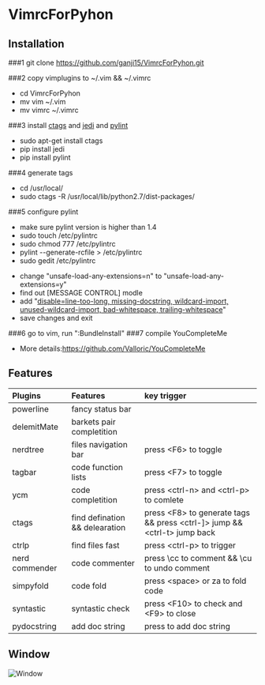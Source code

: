 # VimrcForPyhon

## Installation

###1 git clone https://github.com/ganji15/VimrcForPyhon.git

###2 copy vimplugins to ~/.vim && ~/.vimrc
* cd VimrcForPyhon
* mv vim ~/.vim
* mv vimrc ~/.vimrc

###3 install [ctags](#ctags) and [jedi](#jedi) and [pylint](#pylint)
* sudo apt-get install ctags 
* pip install jedi
* pip install pylint

###4 generate tags
* cd /usr/local/
* sudo ctags -R /usr/local/lib/python2.7/dist-packages/

###5 configure pylint
* make sure pylint version is higher than 1.4
* sudo touch /etc/pylintrc
* sudo chmod 777 /etc/pylintrc
* pylint --generate-rcfile > /etc/pylintrc
* sudo gedit /etc/pylintrc
 - change "unsafe-load-any-extensions=n" to "unsafe-load-any-extensions=y"
 - find out \[MESSAGE CONTROL\] modle
 - add "[disable=line-too-long, missing-docstring, wildcard-import, unused-wildcard-import, bad-whitespace, trailing-whitespace](#pylint-disable)"
 - save changes and exit

###6 go to vim, run ":BundleInstall"
###7 compile YouCompleteMe
* More details:https://github.com/Valloric/YouCompleteMe

## Features
| Plugins        | Features | key trigger  |
|:------------- |:-------------|:------------- |
| powerline     |  fancy status bar |  |
| delemitMate      | barkets pair completition|   |
| nerdtree | files navigation bar      |  press \<F6\> to toggle|
| tagbar   | code function lists | press \<F7\> to toggle |
| ycm    | code completition      |   press \<ctrl-n\> and \<ctrl-p\> to comlete|
| ctags | find defination && delearation      | press \<F8\> to generate tags &&  press \<ctrl-]\> jump && \<ctrl-t\> jump back|
| ctrlp     | find files fast|  press \<ctrl-p\> to trigger |
| nerd commender    | code commenter      |   press \\cc to comment && \\cu to undo comment |
| simpyfold     | code fold|  press \<space\> or za to fold code |
| syntastic    | syntastic check | press \<F10\> to check and \<F9\> to close|
| pydocstring | add doc string | press <ctrl-a> to add doc string|

## Window
![Window](https://github.com/ganji15/VimrcForPyhon/blob/master/python-vim-plugin.png)

